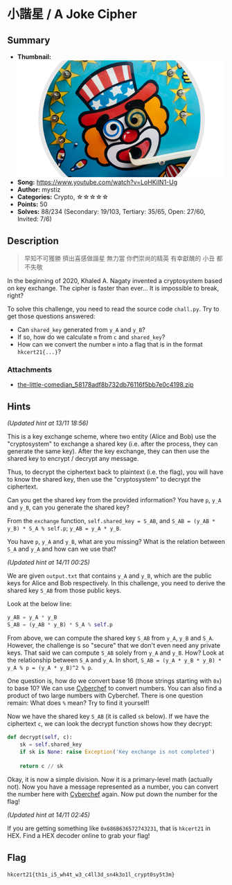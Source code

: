小諧星 / A Joke Cipher
===

## Summary

* **Thumbnail:** ![](thumbnail.jpg)
* **Song:** https://www.youtube.com/watch?v=LoHKilN1-Ug
* **Author:** mystiz
* **Categories:** Crypto, ☆☆☆☆☆
* **Points:** 50
* **Solves:** 88/234 (Secondary: 19/103, Tertiary: 35/65, Open: 27/60, Invited: 7/6)

## Description

> 早知不可獲勝
> 擠出喜感做諧星
> 無力當 你們崇尚的精英
> 有幸獻醜的 小丑 都不失敬

In the beginning of 2020, Khaled A. Nagaty invented a cryptosystem based on key exchange. The cipher is faster than ever... It is impossible to break, right?

To solve this challenge, you need to read the source code `chall.py`. Try to get those questions answered:

- Can `shared_key` generated from `y_A` and `y_B`?
- If so, how do we calculate `m` from `c` and `shared_key`?
- How can we convert the number `m` into a flag that is in the format `hkcert21{...}`?

### Attachments

- [the-little-comedian_58178adf8b732db76116f5bb7e0c4198.zip](https://github.com/hkcert-ctf/CTF-Challenges/raw/main/CTF-2021/22-the-little-comedian/the-little-comedian_58178adf8b732db76116f5bb7e0c4198.zip)

## Hints

_(Updated hint at 13/11 18:56)_

This is a key exchange scheme, where two entity (Alice and Bob) use the "cryptosystem" to exchange a shared key (i.e. after the process, they can generate the same key). After the key exchange, they can then use the shared key to encrypt / decrypt any message.

Thus, to decrypt the ciphertext back to plaintext (i.e. the flag), you will have to know the shared key, then use the "cryptosystem" to decrypt the ciphertext.

Can you get the shared key from the provided information? You have `p`, `y_A` and `y_B`, can you generate the shared key?

From the `exchange` function, `self.shared_key = S_AB`, and `S_AB = (y_AB * y_B) * S_A % self.p`; `y_AB = y_A * y_B`.

You have `p`, `y_A` and `y_B`, what are you missing? What is the relation between `S_A` and `y_A` and how can we use that?

_(Updated hint at 14/11 00:25)_

We are given `output.txt` that contains `y_A` and `y_B`, which are the public keys for Alice and Bob respectively. In this challenge, you need to derive the shared key `S_AB` from those public keys.

Look at the below line:

```python
y_AB = y_A * y_B
S_AB = (y_AB * y_B) * S_A % self.p
```

From above, we can compute the shared key `S_AB` from `y_A`, `y_B` and `S_A`. However, the challenge is so "secure" that we don't even need any private keys. That said we can compute `S_AB` solely from `y_A` and `y_B`. How? Look at the relationship between `S_A` and `y_A`. In short, `S_AB = (y_A * y_B * y_B) * y_A % p = (y_A * y_B)^2 % p`.

One question is, how do we convert base 16 (those strings starting with `0x`) to base 10? We can use [Cyberchef](https://gchq.github.io/CyberChef/#recipe=From_Base(10)To_Base(16)) to convert numbers. You can also find a product of two large numbers with Cyberchef. There is one question remain: What does `%` mean? Try to find it yourself!

Now we have the shared key `S_AB` (it is called `sk` below). If we have the ciphertext `c`, we can look the decrypt function shows how they decrypt:

```python
def decrypt(self, c):
    sk = self.shared_key
    if sk is None: raise Exception('Key exchange is not completed')

    return c // sk
```

Okay, it is now a simple division. Now it is a primary-level math (actually not). Now you have a message represented as a number, you can convert the number here with [Cyberchef](https://gchq.github.io/CyberChef/#recipe=From_Base(10)To_Base(16)From_Hex('Auto')) again. Now put down the number for the flag!

_(Updated hint at 14/11 02:45)_

If you are getting something like `0x686B636572743231`, that is `hkcert21` in HEX. Find a HEX decoder online to grab your flag!


## Flag

`hkcert21{th1s_i5_wh4t_w3_c4ll3d_sn4k3o1l_crypt0sy5t3m}`
